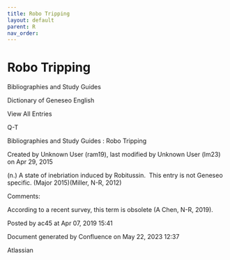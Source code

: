 ```yaml
---
title: Robo Tripping
layout: default
parent: R
nav_order:
---
```


# Robo Tripping

Bibliographies and Study Guides

Dictionary of Geneseo English

View All Entries

Q-T

Bibliographies and Study Guides : Robo Tripping

Created by  Unknown User (ram19), last modified by  Unknown User (lm23) on Apr 29, 2015

(n.) A state of inebriation induced by Robitussin.  This entry is not Geneseo specific. (Major 2015)(Miller, N-R, 2012)

Comments:

According to a recent survey, this term is obsolete (A Chen, N-R, 2019).

Posted by ac45 at Apr 07, 2019 15:41

Document generated by Confluence on May 22, 2023 12:37

Atlassian
